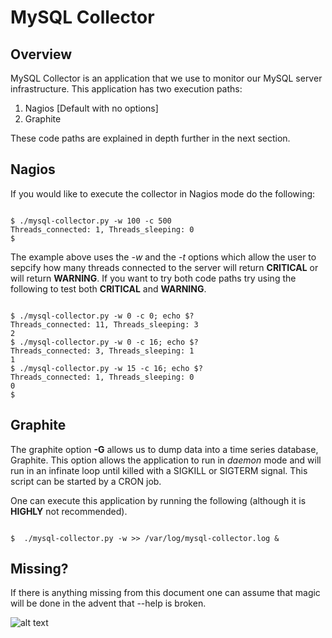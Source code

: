 MySQL Collector
===============

Overview
--------

MySQL Collector is an application that we use to monitor our MySQL server
infrastructure. This application has two execution paths:

1. Nagios [Default with no options]
2. Graphite

These code paths are explained in depth further in the next section.


Nagios
------

If you would like to execute the collector in Nagios mode do the following:

```

$ ./mysql-collector.py -w 100 -c 500
Threads_connected: 1, Threads_sleeping: 0
$

```

The example above uses the *-w* and the *-t* options which allow the user to
sepcify how many threads connected to the server will return **CRITICAL** or
will return **WARNING**. If you want to try both code paths try using the
following to test both **CRITICAL** and **WARNING**.

```

$ ./mysql-collector.py -w 0 -c 0; echo $?
Threads_connected: 11, Threads_sleeping: 3
2
$ ./mysql-collector.py -w 0 -c 16; echo $?
Threads_connected: 3, Threads_sleeping: 1
1
$ ./mysql-collector.py -w 15 -c 16; echo $?
Threads_connected: 1, Threads_sleeping: 0
0
$

```

Graphite
--------

The graphite option **-G** allows us to dump data into a time series database,
Graphite. This option allows the application to run in *daemon* mode and will
run in an infinate loop until killed with a SIGKILL or SIGTERM signal. This
script can be started by a CRON job.

One can execute this application by running the following (although it is
**HIGHLY** not recommended).

```

$  ./mysql-collector.py -w >> /var/log/mysql-collector.log &

```

Missing?
--------
If there is anything missing from this document one can assume that magic will
be done in the advent that --help is broken.

![alt text](https://media.giphy.com/media/9vTu45DjfiOFa/giphy.gif "MAGIC")
